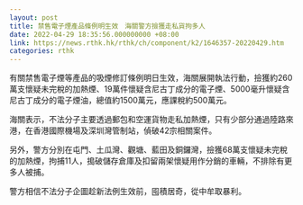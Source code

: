 ```yaml
---
layout: post
title: 禁售電子煙產品條例明生效　海關警方撿獲走私貨拘多人
date: 2022-04-29 18:35:56.000000000 +08:00
link: https://news.rthk.hk/rthk/ch/component/k2/1646357-20220429.htm
categories: rthk
---
```


有關禁售電子煙等產品的吸煙修訂條例明日生效，海關展開執法行動，撿獲約260萬支懷疑未完稅的加熱煙、19萬件懷疑含尼古丁成分的電子煙、5000毫升懷疑含尼古丁成分的電子煙油，總值約1500萬元，應課稅約500萬元。

海關表示，不法分子主要透過郵包和空運貨物走私加熱煙，只有少部分通過陸路來港，在香港國際機場及深圳灣管制站，偵破42宗相關案件。

另外，警方分別在屯門、土瓜灣、觀塘、藍田及銅鑼灣，撿獲68萬支懷疑未完稅的加熱煙，拘捕11人，搗破儲存倉庫及扣留兩架懷疑用作分銷的車輛，不排除有更多人被捕。

警方相信不法分子企圖趁新法例生效前，囤積居奇，從中牟取暴利。
